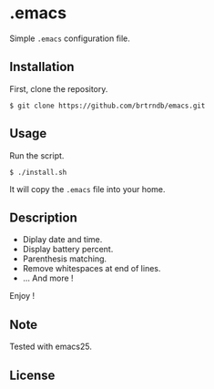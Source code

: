 # .emacs

Simple `.emacs` configuration file.

## Installation

First, clone the repository.

```
$ git clone https://github.com/brtrndb/emacs.git
```

## Usage

Run the script.

```
$ ./install.sh
```

It will copy the `.emacs` file into your home.

## Description

* Diplay date and time.
* Display battery percent.
* Parenthesis matching.
* Remove whitespaces at end of lines.
* ... And more !

Enjoy !

## Note

Tested with emacs25.

## License
